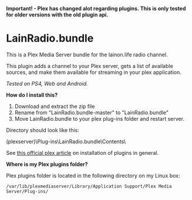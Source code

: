**Important! - Plex has changed alot regarding plugins. This is only tested for older versions with the old plugin api.**

# LainRadio.bundle

This is a Plex Media Server bundle for the lainon.life radio channel.

This plugin adds a channel to your Plex server, gets a list of available sources, and make them available for streaming in your plex application.

_Tested on PS4, Web and Android._



**How do I install this?**

1. Download and extract the zip file
2. Rename from "LainRadio.bundle-master" to "LainRadio.bundle"
2. Move LainRadio.bundle to your plex plug-ins folder and restart server.

Directory should look like this:

(plexserver)\Plug-ins\LainRadio.bundle\Contents\

See [this official plex article](https://support.plex.tv/hc/en-us/articles/201187656-How-do-I-manually-install-a-channel-) on installation of plugins in general.


**Where is my Plex plugins folder?**

Plex plugins folder is located in the following directory on my Linux box:

    /var/lib/plexmediaserver/Library/Application Support/Plex Media Server/Plug-ins/
